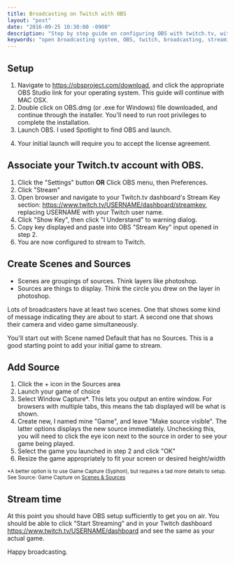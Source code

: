 ```yaml
---
title: Broadcasting on Twitch with OBS
layout: "post"
date: "2016-09-25 10:30:00 -0900"
description: "Step by step guide on configuring OBS with twitch.tv, with pictures."
keywords: "open broadcasting system, OBS, twitch, broadcasting, streaming, setup, installation, configuration"
---
```


## Setup
1. Navigate to <a rel="noopener" href="https://obsproject.com/download" aria-label="OBS download" target="_blank">https://obsproject.com/download</a>, and click the appropriate OBS Studio
link for your operating system. This guide will continue with MAC OSX.
2. Double click on OBS.dmg (or .exe for Windows) file downloaded, and continue through the installer.
You'll need to run root privileges to complete the installation.
<a href="/assets/img/2016/09/25/obs_install.png" target="_blank" aria-label="Link to full image of OBS installation"><amp-img src="/assets/img/2016/09/25/thmb_obs_install.png" alt="OBS installation" height="284" width="404"></amp-img></a>
3. Launch OBS. I used Spotlight to find OBS and launch.
<!--excerpt-->
4. Your initial launch will require you to accept the license agreement.
<a href="/assets/img/2016/09/25/obs_license.png" target="_blank" aria-label="Link to full image of OBS license acceptance"><amp-img src="/assets/img/2016/09/25/thmb_obs_license.png" alt="OBS license acceptance" height="295" width="298"></amp-img></a>
<a href="/assets/img/2016/09/25/obs_initial_open.png" target="_blank" aria-label="Full image of initial OBS opening"><amp-img src="/assets/img/2016/09/25/thmb_obs_initial_open.png" alt="initial OBS opening" height="470" width="622"></amp-img></a>

## Associate your Twitch.tv account with OBS.
1. Click the "Settings" button **OR** Click OBS menu, then Preferences.
2. Click "Stream"
3. Open browser and navigate to your Twitch.tv dashboard's Stream Key section:
<a href="https://www.twitch.tv/USERNAME/dashboard/streamkey" aria-label="Twitch dashboard" target="_blank">https://www.twitch.tv/USERNAME/dashboard/streamkey</a>, replacing USERNAME with
your Twitch user name.
<a href="/assets/img/2016/09/25/twitch_streamkey_page.png" target="_blank" aria-label="Full image of Twitch stream key page"><amp-img src="/assets/img/2016/09/25/thmb_twitch_streamkey_page.png" alt="Twitch stream key page" height="134" width="434"></amp-img></a>
4. Click "Show Key", then click "I Understand" to warning dialog.
<a href="/assets/img/2016/09/25/twitch_streamkey_warning.png" target="_blank" aria-label="Full image of Twitch stream key warning"><amp-img src="/assets/img/2016/09/25/thmb_twitch_streamkey_warning.png" alt="Twitch stream key warning" height="207" width="287"></amp-img></a>
5. Copy key displayed and paste into OBS "Stream Key" input opened in step 2.
6. You are now configured to stream to Twitch.

## Create Scenes and Sources
 - Scenes are groupings of sources. Think layers like photoshop.
 - Sources are things to display. Think the circle you drew on the layer in
photoshop.

Lots of broadcasters have at least two scenes. One that shows some kind of
message indicating they are about to start. A second one that shows their camera
and video game simultaneously.

You'll start out with Scene named Default that has no Sources. This is a good
starting point to add your initial game to stream.

## Add Source
1. Click the + icon in the Sources area
<a href="/assets/img/2016/09/25/obs_add_source.png" target="_blank" aria-label="Full image of adding an OBS Source"><amp-img src="/assets/img/2016/09/25/thmb_obs_add_source.png" alt="Adding an OBS Source" height="185" width="222"></amp-img></a>
2. Launch your game of choice
3. Select Window Capture*. This lets you output an entire window. For browsers
with multiple tabs, this means the tab displayed will be what is shown.
4. Create new, I named mine "Game", and leave "Make source visible". The latter options displays the
new source immediately. Unchecking this, you will need to click the eye icon
next to the source in order to see your game being played.
5. Select the game you launched in step 2 and click "OK"
<a href="/assets/img/2016/09/25/obs_select_game.png" target="_blank" aria-label="Full image of game selection"><amp-img src="/assets/img/2016/09/25/thmb_obs_select_game.png" alt="Game selection" height="259" width="314"></amp-img></a>
6. Resize the game appropriately to fit your screen or desired height/width
<a href="/assets/img/2016/09/25/obs_resize.png" target="_blank" aria-label="Link to full image resizing game window"><amp-img src="/assets/img/2016/09/25/thmb_obs_resize.png" alt="Resizing game window" height="236" width="391"></amp-img></a>

<small>*A better option is to use Game Capture (Syphon), but requires a tad more details to setup. See Source: Game Capture on <a href="https://help.twitch.tv/customer/portal/articles/1262922-open-broadcaster-software#Scenes & Sources" target="_blank" aria-label="Scenes & Sources in OBS">Scenes & Sources</a></small>

## Stream time
At this point you should have OBS setup sufficiently to get you on air. You should be able to click "Start Streaming" and in your Twitch dashboard <a href="https://www.twitch.tv/USERNAME/dashboard" aria-label="Twitch dashboard" target="_blank">https://www.twitch.tv/USERNAME/dashboard</a> and see the same as your actual game.

Happy broadcasting.
